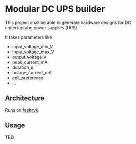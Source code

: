 # Modular DC UPS builder

This project shall be able to generate hardware designs for DC uniterruptabe power supplies (UPS).

It takes parameters like 
- input_voltage_min_V
- input_voltage_max_V
- output_voltage_V
- peak_current_mA
- duration_s
- outage_current_mA  
- cell_preference
- ...

## Architecture
Runs on [faebryk](https://github.com/faebryk/faebryk).

## Usage
TBD
